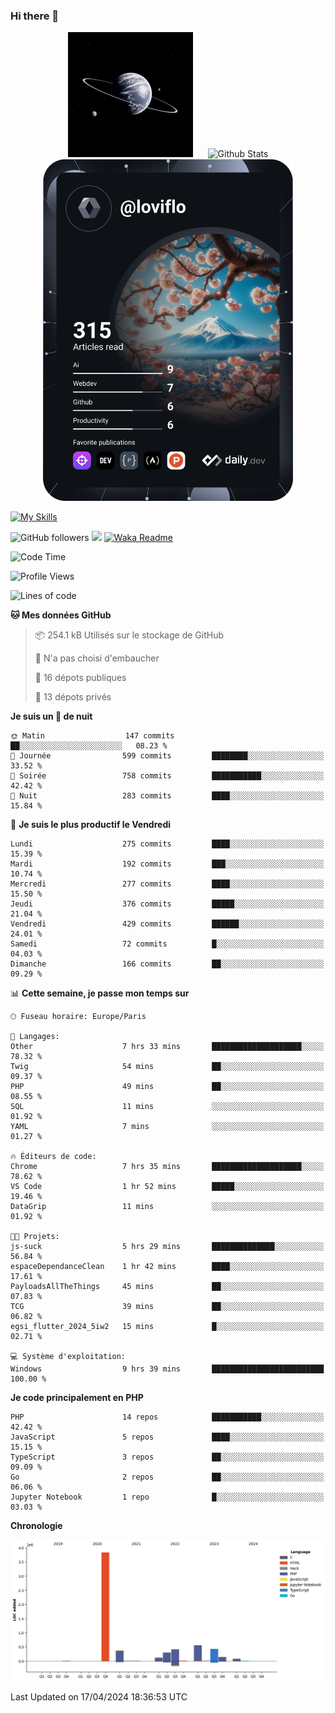 ### Hi there 👋

<p align="center">
  <img src="https://github.com/Loviflo/Loviflo/blob/main/img/portrait.jpg" alt="Loviflo" height="200" style="margin-right: 20px"/>
  <img src="https://github-readme-stats.vercel.app/api?username=Loviflo&show_icons=true&theme=graywhite" alt="Github Stats" />
  <a href="https://app.daily.dev/loviflo"><img src="https://github.com/loviflo/loviflo/blob/main/devcard.svg" width="400" alt="Loviflo's Dev Card"/></a>
</p>

[![My Skills](https://skillicons.dev/icons?i=php,laravel,symfony,dotnet,cs,nodejs,mysql,postgres,js,ts,html,css,sass,angular,react,electron,docker,webpack,vscode,figma,git,github,gitlab,nginx,postman&perline=5)](https://skillicons.dev)

![GitHub followers](https://img.shields.io/github/followers/Loviflo?label=Follow&style=social)
![](https://visitor-badge.glitch.me/badge?page_id=Loviflo.Loviflo)
[![Waka Readme](https://github.com/Loviflo/Loviflo/actions/workflows/update-stats.yml/badge.svg)](https://github.com/Loviflo/Loviflo/actions/workflows/update-stats.yml)

<!--START_SECTION:waka-->
![Code Time](http://img.shields.io/badge/Code%20Time-2%2C022%20hrs%2023%20mins-blue)

![Profile Views](http://img.shields.io/badge/Vues%20du%20profil-0-blue)

![Lines of code](https://img.shields.io/badge/Depuis%20Hello%20World%2C%20j%27ai%20%C3%A9crit-6.3%20million%20Lignes%20de%20code-blue)

**🐱 Mes données GitHub** 

> 📦 254.1 kB Utilisés sur le stockage de GitHub 
 > 
> 🚫 N'a pas choisi d'embaucher
 > 
> 📜 16 dépots publiques 
 > 
> 🔑 13 dépots privés 
 > 
**Je suis un 🦉 de nuit** 

```text
🌞 Matin                  147 commits         ██░░░░░░░░░░░░░░░░░░░░░░░   08.23 % 
🌆 Journée                599 commits         ████████░░░░░░░░░░░░░░░░░   33.52 % 
🌃 Soirée                 758 commits         ███████████░░░░░░░░░░░░░░   42.42 % 
🌙 Nuit                   283 commits         ████░░░░░░░░░░░░░░░░░░░░░   15.84 % 
```
📅 **Je suis le plus productif le Vendredi** 

```text
Lundi                    275 commits         ████░░░░░░░░░░░░░░░░░░░░░   15.39 % 
Mardi                    192 commits         ███░░░░░░░░░░░░░░░░░░░░░░   10.74 % 
Mercredi                 277 commits         ████░░░░░░░░░░░░░░░░░░░░░   15.50 % 
Jeudi                    376 commits         █████░░░░░░░░░░░░░░░░░░░░   21.04 % 
Vendredi                 429 commits         ██████░░░░░░░░░░░░░░░░░░░   24.01 % 
Samedi                   72 commits          █░░░░░░░░░░░░░░░░░░░░░░░░   04.03 % 
Dimanche                 166 commits         ██░░░░░░░░░░░░░░░░░░░░░░░   09.29 % 
```


📊 **Cette semaine, je passe mon temps sur** 

```text
🕑︎ Fuseau horaire: Europe/Paris

💬 Langages: 
Other                    7 hrs 33 mins       ████████████████████░░░░░   78.32 % 
Twig                     54 mins             ██░░░░░░░░░░░░░░░░░░░░░░░   09.37 % 
PHP                      49 mins             ██░░░░░░░░░░░░░░░░░░░░░░░   08.55 % 
SQL                      11 mins             ░░░░░░░░░░░░░░░░░░░░░░░░░   01.92 % 
YAML                     7 mins              ░░░░░░░░░░░░░░░░░░░░░░░░░   01.27 % 

🔥 Éditeurs de code: 
Chrome                   7 hrs 35 mins       ████████████████████░░░░░   78.62 % 
VS Code                  1 hr 52 mins        █████░░░░░░░░░░░░░░░░░░░░   19.46 % 
DataGrip                 11 mins             ░░░░░░░░░░░░░░░░░░░░░░░░░   01.92 % 

🐱‍💻 Projets: 
js-suck                  5 hrs 29 mins       ██████████████░░░░░░░░░░░   56.84 % 
espaceDependanceClean    1 hr 42 mins        ████░░░░░░░░░░░░░░░░░░░░░   17.61 % 
PayloadsAllTheThings     45 mins             ██░░░░░░░░░░░░░░░░░░░░░░░   07.83 % 
TCG                      39 mins             ██░░░░░░░░░░░░░░░░░░░░░░░   06.82 % 
egsi_flutter_2024_5iw2   15 mins             █░░░░░░░░░░░░░░░░░░░░░░░░   02.71 % 

💻 Système d'exploitation: 
Windows                  9 hrs 39 mins       █████████████████████████   100.00 % 
```

**Je code principalement en PHP** 

```text
PHP                      14 repos            ███████████░░░░░░░░░░░░░░   42.42 % 
JavaScript               5 repos             ████░░░░░░░░░░░░░░░░░░░░░   15.15 % 
TypeScript               3 repos             ██░░░░░░░░░░░░░░░░░░░░░░░   09.09 % 
Go                       2 repos             ██░░░░░░░░░░░░░░░░░░░░░░░   06.06 % 
Jupyter Notebook         1 repo              █░░░░░░░░░░░░░░░░░░░░░░░░   03.03 % 
```



**Chronologie**

![Lines of Code chart](https://raw.githubusercontent.com/Loviflo/Loviflo/main/assets/bar_graph.png)


 Last Updated on 17/04/2024 18:36:53 UTC
<!--END_SECTION:waka-->
